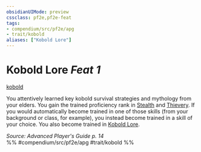 ```yaml
---
obsidianUIMode: preview
cssclass: pf2e,pf2e-feat
tags:
- compendium/src/pf2e/apg
- trait/kobold
aliases: ["Kobold Lore"]
---
```

# Kobold Lore  *Feat 1*  
[kobold](rules/traits/kobold-b1.md)  


You attentively learned key kobold survival strategies and mythology from your elders. You gain the trained proficiency rank in [Stealth](compendium/skills.md#Stealth) and [Thievery](compendium/skills.md#Thievery). If you would automatically become trained in one of those skills (from your background or class, for example), you instead become trained in a skill of your choice. You also become trained in [Kobold Lore](compendium/skills.md#Lore).

*Source: Advanced Player's Guide p. 14*  
%% #compendium/src/pf2e/apg #trait/kobold %%